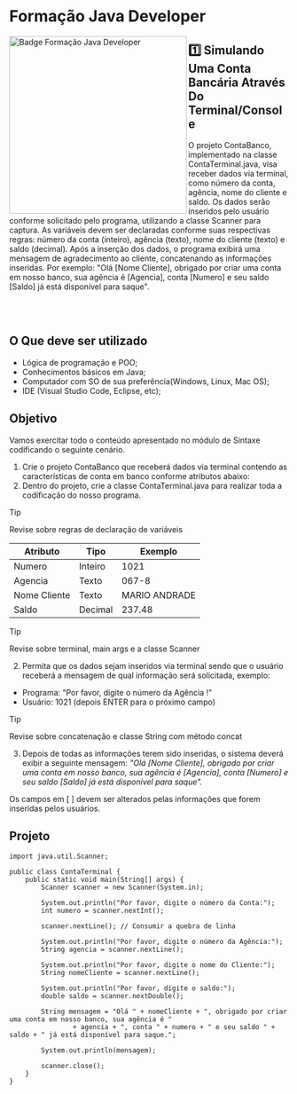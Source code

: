 # Formação Java Developer

<img align="left" height="320rem" alt="Badge Formação Java Developer" src="https://hermes.dio.me/tracks/da6041a9-80ef-409e-bd50-5e7be4dfadf6.png"/>

## 1️⃣ Simulando Uma Conta Bancária Através Do Terminal/Console
O projeto ContaBanco, implementado na classe ContaTerminal.java, visa receber dados via terminal, como número da conta, agência, nome do cliente e saldo. Os dados serão inseridos pelo usuário conforme solicitado pelo programa, utilizando a classe Scanner para captura. As variáveis devem ser declaradas conforme suas respectivas regras: número da conta (inteiro), agência (texto), nome do cliente (texto) e saldo (decimal). Após a inserção dos dados, o programa exibirá uma mensagem de agradecimento ao cliente, concatenando as informações inseridas. Por exemplo: "Olá [Nome Cliente], obrigado por criar uma conta em nosso banco, sua agência é [Agencia], conta [Numero] e seu saldo [Saldo] já está disponível para saque".

<br><br>

## O Que deve ser utilizado

+ Lógica de programação e POO;
+ Conhecimentos básicos em Java;
+ Computador com SO de sua preferência(Windows, Linux, Mac OS);
+ IDE (Visual Studio Code, Eclipse, etc);

## Objetivo

Vamos exercitar todo o conteúdo apresentado no módulo de Sintaxe codificando o seguinte cenário.

1. Crie o projeto ContaBanco que receberá dados via terminal contendo as características de conta em banco conforme atributos abaixo:
2. Dentro do projeto, crie a classe ContaTerminal.java para realizar toda a codificação do nosso programa.
>[!TIP]
> Revise sobre regras de declaração de variáveis

| Atributo       | Tipo    | Exemplo       |
| -------------  | ------- | ------------- |
| Numero         | Inteiro | 1021          |
| Agencia        | Texto   | 067-8         |
| Nome Cliente   | Texto   | MARIO ANDRADE |
| Saldo          | Decimal | 237.48        |

>[!TIP]
> Revise sobre terminal, main args e a classe Scanner

2. Permita que os dados sejam inseridos via terminal sendo que o usuário receberá a mensagem de qual informação será solicitada, exemplo:
   
  + Programa: "Por favor, digite o número da Agência !"
  + Usuário: 1021 (depois ENTER para o próximo campo)
    
> [!TIP]
> Revise sobre concatenação e classe String com método concat

3. Depois de todas as informações terem sido inseridas, o sistema deverá exibir a seguinte mensagem:
*"Olá [Nome Cliente], obrigado por criar uma conta em nosso banco, sua agência é [Agencia], conta [Numero] e seu saldo [Saldo] já está disponível para saque".*

Os campos em [ ] devem ser alterados pelas informações que forem inseridas pelos usuários.

## Projeto
```
import java.util.Scanner;

public class ContaTerminal {
    public static void main(String[] args) {
        Scanner scanner = new Scanner(System.in);

        System.out.println("Por favor, digite o número da Conta:");
        int numero = scanner.nextInt();

        scanner.nextLine(); // Consumir a quebra de linha

        System.out.println("Por favor, digite o número da Agência:");
        String agencia = scanner.nextLine();

        System.out.println("Por favor, digite o nome do Cliente:");
        String nomeCliente = scanner.nextLine();

        System.out.println("Por favor, digite o saldo:");
        double saldo = scanner.nextDouble();

        String mensagem = "Olá " + nomeCliente + ", obrigado por criar uma conta em nosso banco, sua agência é " 
                + agencia + ", conta " + numero + " e seu saldo " + saldo + " já está disponível para saque.";

        System.out.println(mensagem);

        scanner.close();
    }
}
```

